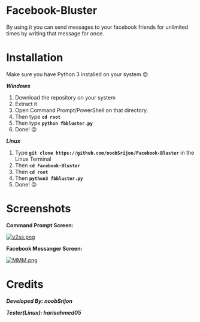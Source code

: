 # Facebook-Bluster
By using it you can send messages to your facebook friends for unlimited times by writing that message for once.

# Installation
Make sure you have Python 3 installed on your system :upside_down_face:

 ***Windows***
 
  1. Download the repository on your system 
  2. Extract it
  3. Open Command Prompt/PowerShell on that directory.
  4. Then type **```cd root```**
  5. Then type **```python fbbluster.py```**
  6. Done! :wink:
  
***Linux***

  1. Type **```git clone https://github.com/noobSrijon/Facebook-Bluster```** in the Linux Terminal
  2. Then **```cd Facebook-Bluster```**
  3. Then **```cd root```**
  4. Then **```python3 fbbluster.py```**
  6. Done! :wink:

# Screenshots

**Command Prompt Screen:**


[![v2ss.png](https://i.postimg.cc/44H42nwW/v2ss.png)](https://raw.githubusercontent.com/noobSrijon/Facebook-Bluster/master/screenshots/v2ss.png)


**Facebook Messanger Screen:**


[![MMM.png](https://i.postimg.cc/CLZR5xtV/MMM.png)](https://raw.githubusercontent.com/noobSrijon/Facebook-Bluster/master/screenshots/messages.png)




# Credits
***Developed By: noobSrijon*** 

***Tester(Linux): harisahmed05***
